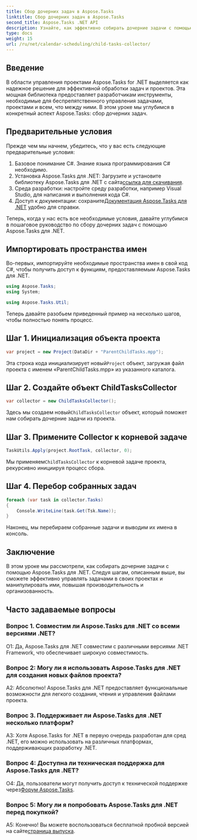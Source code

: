 ```yaml
---
title: Сбор дочерних задач в Aspose.Tasks
linktitle: Сбор дочерних задач в Aspose.Tasks
second_title: Aspose.Tasks .NET API
description: Узнайте, как эффективно собирать дочерние задачи с помощью Aspose.Tasks для .NET. Улучшите управление проектами в своих приложениях .NET.
type: docs
weight: 15
url: /ru/net/calendar-scheduling/child-tasks-collector/
---
```

## Введение

В области управления проектами Aspose.Tasks for .NET выделяется как надежное решение для эффективной обработки задач и проектов. Эта мощная библиотека предоставляет разработчикам инструменты, необходимые для беспрепятственного управления задачами, проектами и всем, что между ними. В этом уроке мы углубимся в конкретный аспект Aspose.Tasks: сбор дочерних задач.

## Предварительные условия

Прежде чем мы начнем, убедитесь, что у вас есть следующие предварительные условия:

1. Базовое понимание C#. Знание языка программирования C# необходимо.
2.  Установка Aspose.Tasks для .NET: Загрузите и установите библиотеку Aspose.Tasks для .NET с сайта[ссылка для скачивания](https://releases.aspose.com/tasks/net/).
3. Среда разработки: настройте среду разработки, например Visual Studio, для написания и выполнения кода C#.
4. Доступ к документации: сохраните[Документация Aspose.Tasks для .NET](https://reference.aspose.com/tasks/net/) удобно для справки.

Теперь, когда у нас есть все необходимые условия, давайте углубимся в пошаговое руководство по сбору дочерних задач с помощью Aspose.Tasks для .NET.

## Импортировать пространства имен

Во-первых, импортируйте необходимые пространства имен в свой код C#, чтобы получить доступ к функциям, предоставляемым Aspose.Tasks для .NET.

```csharp
using Aspose.Tasks;
using System;

using Aspose.Tasks.Util;

```

Теперь давайте разобьем приведенный пример на несколько шагов, чтобы полностью понять процесс.

## Шаг 1. Инициализация объекта проекта

```csharp
var project = new Project(DataDir + "ParentChildTasks.mpp");
```

 Эта строка кода инициализирует новый`Project` объект, загружая файл проекта с именем «ParentChildTasks.mpp» из указанного каталога.

## Шаг 2. Создайте объект ChildTasksCollector

```csharp
var collector = new ChildTasksCollector();
```

 Здесь мы создаем новый`ChildTasksCollector` объект, который поможет нам собирать дочерние задачи из проекта.

## Шаг 3. Примените Collector к корневой задаче

```csharp
TaskUtils.Apply(project.RootTask, collector, 0);
```

 Мы применяем`ChildTasksCollector` к корневой задаче проекта, рекурсивно инициируя процесс сбора.

## Шаг 4. Перебор собранных задач

```csharp
foreach (var task in collector.Tasks)
{
    Console.WriteLine(task.Get(Tsk.Name));
}
```

Наконец, мы перебираем собранные задачи и выводим их имена в консоль.

## Заключение

В этом уроке мы рассмотрели, как собирать дочерние задачи с помощью Aspose.Tasks для .NET. Следуя шагам, описанным выше, вы сможете эффективно управлять задачами в своих проектах и манипулировать ими, повышая производительность и организованность.

## Часто задаваемые вопросы

### Вопрос 1. Совместим ли Aspose.Tasks для .NET со всеми версиями .NET?

О1: Да, Aspose.Tasks для .NET совместим с различными версиями .NET Framework, что обеспечивает широкую совместимость.

### Вопрос 2: Могу ли я использовать Aspose.Tasks для .NET для создания новых файлов проекта?

А2: Абсолютно! Aspose.Tasks для .NET предоставляет функциональные возможности для легкого создания, чтения и управления файлами проекта.

### Вопрос 3. Поддерживает ли Aspose.Tasks для .NET несколько платформ?

A3: Хотя Aspose.Tasks for .NET в первую очередь разработан для сред .NET, его можно использовать на различных платформах, поддерживающих разработку .NET.

### Вопрос 4: Доступна ли техническая поддержка для Aspose.Tasks для .NET?

О4: Да, пользователи могут получить доступ к технической поддержке через[Форум Aspose.Tasks](https://forum.aspose.com/c/tasks/15).

### Вопрос 5: Могу ли я попробовать Aspose.Tasks для .NET перед покупкой?

 А5: Конечно! Вы можете воспользоваться бесплатной пробной версией на сайте[страница выпуска](https://releases.aspose.com/).